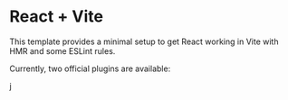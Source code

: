 # React + Vite

This template provides a minimal setup to get React working in Vite with HMR and some ESLint rules.

Currently, two official plugins are available:

j